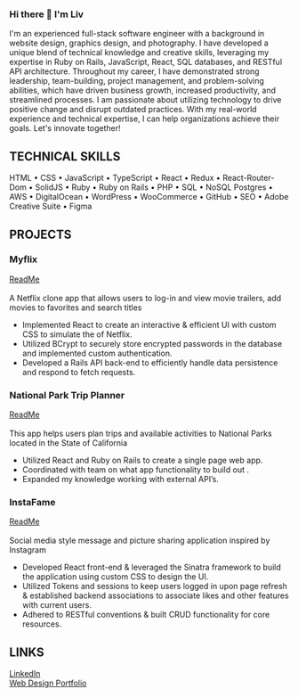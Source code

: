 ### Hi there 👋 I'm Liv

I'm an experienced full-stack software engineer with a background in website design, graphics design, and photography. I have developed a unique blend of technical knowledge and creative skills, leveraging my expertise in Ruby on Rails, JavaScript, React, SQL databases, and RESTful API architecture. Throughout my career, I have demonstrated strong leadership, team-building, project management, and problem-solving abilities, which have driven business growth, increased productivity, and streamlined processes. I am passionate about utilizing technology to drive positive change and disrupt outdated practices. With my real-world experience and technical expertise, I can help organizations achieve their goals. Let's innovate together!

## TECHNICAL SKILLS

HTML • CSS • JavaScript • TypeScript • React • Redux • React-Router-Dom • SolidJS • Ruby • Ruby on Rails • PHP • SQL • NoSQL Postgres • AWS • DigitalOcean • WordPress • WooCommerce • GitHub • SEO •  Adobe Creative Suite • Figma

## PROJECTS

### Myflix

[ReadMe](https://github.com/livnelson/Myflix)
<br></br>
A Netflix clone app that allows users to log-in and view movie trailers, add movies to favorites and search titles

- Implemented React to create an interactive & efficient UI with custom CSS to simulate the of Netflix.
- Utilized BCrypt to securely store encrypted passwords in the database and implemented custom authentication.
- Developed a Rails API back-end to efficiently handle data persistence and respond to fetch requests.

### National Park Trip Planner

[ReadMe](https://github.com/livnelson/National-Park-Trip-Planner)
<br></br>
This app helps users plan trips and available activities to National Parks located in the State of California

- Utilized React and Ruby on Rails to create a single page web app.
- Coordinated with team on what app functionality to build out .
- Expanded my knowledge working with external API’s.

### InstaFame

[ReadMe](https://github.com/livnelson/InstaFame)
<br></br>
Social media style message and picture sharing application inspired by Instagram

- Developed React front-end & leveraged the Sinatra framework to build the application using custom CSS to design the UI.
- Utilized Tokens and sessions to keep users logged in upon page refresh & established backend associations to associate likes and other features with current users.
- Adhered to RESTful conventions & built CRUD functionality for core resources.

## LINKS

[LinkedIn](https://www.linkedin.com/in/olivia-nelson/)<br/>
[Web Design Portfolio](https://liv-creative.com/design-portfolio/)
